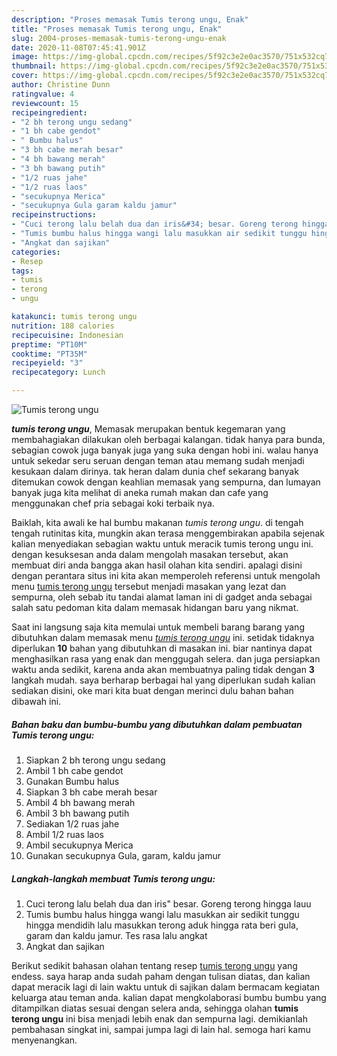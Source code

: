 ```yaml
---
description: "Proses memasak Tumis terong ungu, Enak"
title: "Proses memasak Tumis terong ungu, Enak"
slug: 2004-proses-memasak-tumis-terong-ungu-enak
date: 2020-11-08T07:45:41.901Z
image: https://img-global.cpcdn.com/recipes/5f92c3e2e0ac3570/751x532cq70/tumis-terong-ungu-foto-resep-utama.jpg
thumbnail: https://img-global.cpcdn.com/recipes/5f92c3e2e0ac3570/751x532cq70/tumis-terong-ungu-foto-resep-utama.jpg
cover: https://img-global.cpcdn.com/recipes/5f92c3e2e0ac3570/751x532cq70/tumis-terong-ungu-foto-resep-utama.jpg
author: Christine Dunn
ratingvalue: 4
reviewcount: 15
recipeingredient:
- "2 bh terong ungu sedang"
- "1 bh cabe gendot"
- " Bumbu halus"
- "3 bh cabe merah besar"
- "4 bh bawang merah"
- "3 bh bawang putih"
- "1/2 ruas jahe"
- "1/2 ruas laos"
- "secukupnya Merica"
- "secukupnya Gula garam kaldu jamur"
recipeinstructions:
- "Cuci terong lalu belah dua dan iris&#34; besar. Goreng terong hingga lauu"
- "Tumis bumbu halus hingga wangi lalu masukkan air sedikit tunggu hingga mendidih lalu masukkan terong aduk hingga rata beri gula, garam dan kaldu jamur. Tes rasa lalu angkat"
- "Angkat dan sajikan"
categories:
- Resep
tags:
- tumis
- terong
- ungu

katakunci: tumis terong ungu 
nutrition: 188 calories
recipecuisine: Indonesian
preptime: "PT10M"
cooktime: "PT35M"
recipeyield: "3"
recipecategory: Lunch

---
```



![Tumis terong ungu](https://img-global.cpcdn.com/recipes/5f92c3e2e0ac3570/751x532cq70/tumis-terong-ungu-foto-resep-utama.jpg)

<b><i>tumis terong ungu</i></b>, Memasak merupakan bentuk kegemaran yang membahagiakan dilakukan oleh berbagai kalangan. tidak hanya para bunda, sebagian cowok juga banyak juga yang suka dengan hobi ini. walau hanya untuk sekedar seru seruan dengan teman atau memang sudah menjadi kesukaan dalam dirinya. tak heran dalam dunia chef sekarang banyak ditemukan cowok dengan keahlian memasak yang sempurna, dan lumayan banyak juga kita melihat di aneka rumah makan dan cafe yang menggunakan chef pria sebagai koki terbaik nya.

Baiklah, kita awali ke hal bumbu makanan <i>tumis terong ungu</i>. di tengah tengah rutinitas kita, mungkin akan terasa menggembirakan apabila sejenak kalian menyediakan sebagian waktu untuk meracik tumis terong ungu ini. dengan kesuksesan anda dalam mengolah masakan tersebut, akan membuat diri anda bangga akan hasil olahan kita sendiri. apalagi disini dengan perantara situs ini kita akan memperoleh referensi untuk mengolah menu <u>tumis terong ungu</u> tersebut menjadi masakan yang lezat dan sempurna, oleh sebab itu tandai alamat laman ini di gadget anda sebagai salah satu pedoman kita dalam memasak hidangan baru yang nikmat.




Saat ini langsung saja kita memulai untuk membeli barang barang yang dibutuhkan dalam memasak menu <u><i>tumis terong ungu</i></u> ini. setidak tidaknya diperlukan <b>10</b> bahan yang dibutuhkan di masakan ini. biar nantinya dapat menghasilkan rasa yang enak dan menggugah selera. dan juga persiapkan waktu anda sedikit, karena anda akan membuatnya paling tidak dengan <b>3</b> langkah mudah. saya berharap berbagai hal yang diperlukan sudah kalian sediakan disini, oke mari kita buat dengan merinci dulu bahan bahan dibawah ini.

<!--inarticleads1-->

##### Bahan baku dan bumbu-bumbu yang dibutuhkan dalam pembuatan Tumis terong ungu:

1. Siapkan 2 bh terong ungu sedang
1. Ambil 1 bh cabe gendot
1. Gunakan  Bumbu halus
1. Siapkan 3 bh cabe merah besar
1. Ambil 4 bh bawang merah
1. Ambil 3 bh bawang putih
1. Sediakan 1/2 ruas jahe
1. Ambil 1/2 ruas laos
1. Ambil secukupnya Merica
1. Gunakan secukupnya Gula, garam, kaldu jamur




<!--inarticleads2-->

##### Langkah-langkah membuat Tumis terong ungu:

1. Cuci terong lalu belah dua dan iris&#34; besar. Goreng terong hingga lauu
1. Tumis bumbu halus hingga wangi lalu masukkan air sedikit tunggu hingga mendidih lalu masukkan terong aduk hingga rata beri gula, garam dan kaldu jamur. Tes rasa lalu angkat
1. Angkat dan sajikan




Berikut sedikit bahasan olahan tentang resep <u>tumis terong ungu</u> yang endess. saya harap anda sudah paham dengan tulisan diatas, dan kalian dapat meracik lagi di lain waktu untuk di sajikan dalam bermacam kegiatan keluarga atau teman anda. kalian dapat mengkolaborasi bumbu bumbu yang ditampilkan diatas sesuai dengan selera anda, sehingga olahan <b>tumis terong ungu</b> ini bisa menjadi lebih enak dan sempurna lagi. demikianlah pembahasan singkat ini, sampai jumpa lagi di lain hal. semoga hari kamu menyenangkan.
